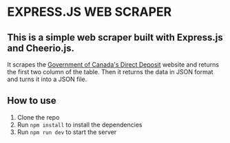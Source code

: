 # EXPRESS.JS WEB SCRAPER

## This is a simple web scraper built with Express.js and Cheerio.js.

It scrapes the [Government of Canada's Direct Deposit](https://www.tpsgc-pwgsc.gc.ca/recgen/dd/etranger-abroad-eng.html) website and returns the first two column of the table. Then it returns the data in JSON format and turns it into a JSON file.

## How to use

1. Clone the repo
2. Run `npm install` to install the dependencies
3. Run `npm run dev` to start the server

